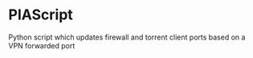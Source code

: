# PIAScript
Python script which updates firewall and torrent client ports based on a VPN forwarded port
